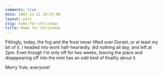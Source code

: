 ```yaml
---
comments: true
date: 2007-12-21 19:37:00
layout: post
slug: home-for-christmas
title: Home for Christmas
---
```


Fittingly, today, the fog and the frost never lifted over Dorset, or at least my bit of it.  I headed into work half-heartedly, did nothing all day, and left at 2pm.  Even though I'm only off for two weeks, leaving the place and disappearing off into the mist has an odd kind of finality about it.  

Merry Yule, everyone!
